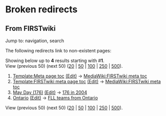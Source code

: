 # Broken redirects

## From FIRSTwiki

Jump to: navigation, search

The following redirects link to non-existent pages:

Showing below up to **4** results starting with #**1**.<br>
View (previous 50) (next 50) ([20](/index.php?title=Special:BrokenRedirects&limit=20&offset=0) | [50](/index.php?title=Special:BrokenRedirects&limit=50&offset=0) | [100](/index.php?title=Special:BrokenRedirects&limit=100&offset=0) | [250](/index.php?title=Special:BrokenRedirects&limit=250&offset=0) | [500](/index.php?title=Special:BrokenRedirects&limit=500&offset=0)).

1. [Template:Meta page toc](/index.php?title=Template:Meta_page_toc&redirect=no "Template:Meta page toc") [(Edit)](/index.php?title=Template:Meta_page_toc&action=edit&redirect=no "Template:Meta page toc") -> [MediaWiki:FIRSTwiki meta toc](/index.php?title=MediaWiki:FIRSTwiki_meta_toc&action=edit "MediaWiki:FIRSTwiki meta toc")
2. [Template:FIRSTwiki meta page toc](/index.php?title=Template:FIRSTwiki_meta_page_toc&redirect=no "Template:FIRSTwiki meta page toc") [(Edit)](/index.php?title=Template:FIRSTwiki_meta_page_toc&action=edit&redirect=no "Template:FIRSTwiki meta page toc") -> [MediaWiki:FIRSTwiki meta toc](/index.php?title=MediaWiki:FIRSTwiki_meta_toc&action=edit "MediaWiki:FIRSTwiki meta toc")
3. [May Day (176)](/index.php?title=May_Day_%28176%29&redirect=no "May Day \(176\)") [(Edit)](/index.php?title=May_Day_%28176%29&action=edit&redirect=no "May Day \(176\)") -> [176 in 2004](/index.php?title=176_in_2004&action=edit "176 in 2004")
4. [Ontario](/index.php?title=Ontario&redirect=no "Ontario") [(Edit)](/index.php?title=Ontario&action=edit&redirect=no "Ontario") -> [FLL teams from Ontario](/index.php?title=FLL_teams_from_Ontario&action=edit "FLL teams from Ontario")

View (previous 50) (next 50) ([20](/index.php?title=Special:BrokenRedirects&limit=20&offset=0) | [50](/index.php?title=Special:BrokenRedirects&limit=50&offset=0) | [100](/index.php?title=Special:BrokenRedirects&limit=100&offset=0) | [250](/index.php?title=Special:BrokenRedirects&limit=250&offset=0) | [500](/index.php?title=Special:BrokenRedirects&limit=500&offset=0)).
